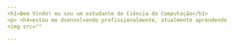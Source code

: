```yaml
---
<h1>Bem Vindo! eu sou um estudante de Ciência da Computação</h1>
<p> <h4>estou me dsenvolvendo profissionalmente, atualmente aprendendo a linguagem de programaçãop C  </h4></p>
<img src=""

---
```


